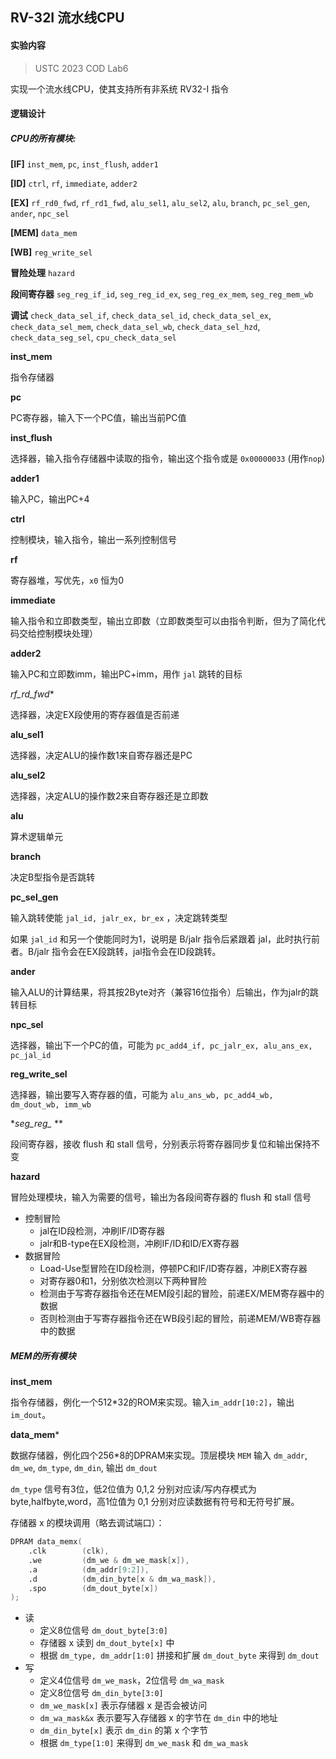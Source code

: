 ## RV-32I 流水线CPU

#### 实验内容

> USTC 2023 COD Lab6

实现一个流水线CPU，使其支持所有非系统 RV32-I 指令

#### 逻辑设计

##### CPU的所有模块:

**[IF]** `inst_mem`, `pc`, `inst_flush`, `adder1`

**[ID]** `ctrl`, `rf`, `immediate`, `adder2`

**[EX]** `rf_rd0_fwd`, `rf_rd1_fwd`, `alu_sel1`, `alu_sel2`, `alu`, `branch`, `pc_sel_gen`, `ander`, `npc_sel`

**[MEM]** `data_mem`

**[WB]** `reg_write_sel`

**冒险处理** `hazard`

**段间寄存器** `seg_reg_if_id`, `seg_reg_id_ex`, `seg_reg_ex_mem`, `seg_reg_mem_wb`

**调试** `check_data_sel_if`, `check_data_sel_id`, `check_data_sel_ex`, `check_data_sel_mem`, `check_data_sel_wb`, `check_data_sel_hzd`, `check_data_seg_sel`, `cpu_check_data_sel`



**inst_mem**

指令存储器

**pc**

PC寄存器，输入下一个PC值，输出当前PC值

**inst_flush**

选择器，输入指令存储器中读取的指令，输出这个指令或是 `0x00000033` (用作`nop`) 

**adder1**

输入PC，输出PC+4

**ctrl**

控制模块，输入指令，输出一系列控制信号

**rf**

寄存器堆，写优先，`x0` 恒为0

**immediate**

输入指令和立即数类型，输出立即数（立即数类型可以由指令判断，但为了简化代码交给控制模块处理）

**adder2**

输入PC和立即数imm，输出PC+imm，用作 `jal` 跳转的目标

**rf_rd*_fwd**

选择器，决定EX段使用的寄存器值是否前递

**alu_sel1**

选择器，决定ALU的操作数1来自寄存器还是PC

**alu_sel2**

选择器，决定ALU的操作数2来自寄存器还是立即数

**alu**

算术逻辑单元

**branch**

决定B型指令是否跳转

**pc_sel_gen**

输入跳转使能 `jal_id, jalr_ex, br_ex` ，决定跳转类型

如果 `jal_id` 和另一个使能同时为1，说明是 B/jalr 指令后紧跟着 jal，此时执行前者。B/jalr 指令会在EX段跳转，jal指令会在ID段跳转。

**ander**

输入ALU的计算结果，将其按2Byte对齐（兼容16位指令）后输出，作为jalr的跳转目标

**npc_sel**

选择器，输出下一个PC的值，可能为 `pc_add4_if, pc_jalr_ex, alu_ans_ex, pc_jal_id`

**reg_write_sel**

选择器，输出要写入寄存器的值，可能为 `alu_ans_wb, pc_add4_wb, dm_dout_wb, imm_wb`

**seg_reg_* **

段间寄存器，接收 flush 和 stall 信号，分别表示将寄存器同步复位和输出保持不变

**hazard**

冒险处理模块，输入为需要的信号，输出为各段间寄存器的 flush 和 stall 信号

- 控制冒险
  - jal在ID段检测，冲刷IF/ID寄存器
  - jalr和B-type在EX段检测，冲刷IF/ID和ID/EX寄存器
- 数据冒险
  - Load-Use型冒险在ID段检测，停顿PC和IF/ID寄存器，冲刷EX寄存器
  - 对寄存器0和1，分别依次检测以下两种冒险
  - 检测由于写寄存器指令还在MEM段引起的冒险，前递EX/MEM寄存器中的数据
  - 否则检测由于写寄存器指令还在WB段引起的冒险，前递MEM/WB寄存器中的数据

##### MEM的所有模块

**inst_mem**

指令存储器，例化一个512*32的ROM来实现。输入`im_addr[10:2]`，输出`im_dout`。

**data_mem***

数据存储器，例化四个256*8的DPRAM来实现。顶层模块 `MEM` 输入 `dm_addr`, `dm_we`, `dm_type`, `dm_din`, 输出 `dm_dout`

`dm_type` 信号有3位，低2位值为 0,1,2 分别对应读/写内存模式为 byte,halfbyte,word，高1位值为 0,1 分别对应读数据有符号和无符号扩展。

存储器 x 的模块调用（略去调试端口）：

```verilog
DPRAM data_memx(
    .clk        (clk),
    .we         (dm_we & dm_we_mask[x]),
    .a          (dm_addr[9:2]),
    .d          (dm_din_byte[x & dm_wa_mask]),
    .spo        (dm_dout_byte[x])
);
```

- 读
  - 定义8位信号 `dm_dout_byte[3:0]`
  - 存储器 x 读到 `dm_dout_byte[x]` 中
  - 根据 `dm_type, dm_addr[1:0]` 拼接和扩展 `dm_dout_byte` 来得到 `dm_dout`
- 写
  - 定义4位信号 `dm_we_mask`，2位信号 `dm_wa_mask`
  - 定义8位信号 `dm_din_byte[3:0]`
  - `dm_we_mask[x]` 表示存储器 x 是否会被访问
  - `dm_wa_mask&x` 表示要写入存储器 x 的字节在 `dm_din` 中的地址
  - `dm_din_byte[x]` 表示 `dm_din` 的第 x 个字节
  - 根据 `dm_type[1:0]` 来得到 `dm_we_mask` 和 `dm_wa_mask`
